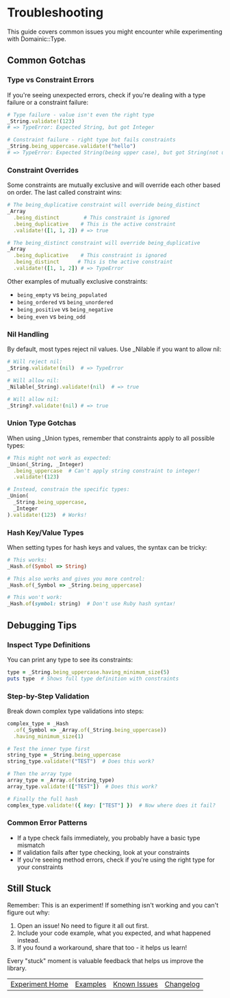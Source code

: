 # Troubleshooting

This guide covers common issues you might encounter while experimenting with Domainic::Type.

## Common Gotchas

### Type vs Constraint Errors

If you're seeing unexpected errors, check if you're dealing with a type failure or a constraint failure:

```ruby
# Type failure - value isn't even the right type
_String.validate!(123)  
# => TypeError: Expected String, but got Integer

# Constraint failure - right type but fails constraints
_String.being_uppercase.validate!("hello")
# => TypeError: Expected String(being upper case), but got String(not upper case)
```

### Constraint Overrides

Some constraints are mutually exclusive and will override each other based on order. The last called constraint wins:

```ruby
# The being_duplicative constraint will override being_distinct
_Array
  .being_distinct        # This constraint is ignored
  .being_duplicative    # This is the active constraint
  .validate!([1, 1, 2]) # => true

# The being_distinct constraint will override being_duplicative
_Array
  .being_duplicative    # This constraint is ignored
  .being_distinct      # This is the active constraint
  .validate!([1, 1, 2]) # => TypeError
```

Other examples of mutually exclusive constraints:

* `being_empty` vs `being_populated`
* `being_ordered` vs `being_unordered`
* `being_positive` vs `being_negative`
* `being_even` vs `being_odd`

### Nil Handling

By default, most types reject nil values. Use _Nilable if you want to allow nil:

```ruby
# Will reject nil:
_String.validate!(nil)  # => TypeError

# Will allow nil:
_Nilable(_String).validate!(nil)  # => true

# Will allow nil:
_String?.validate!(nil) # => true
```

### Union Type Gotchas

When using _Union types, remember that constraints apply to all possible types:

```ruby
# This might not work as expected:
_Union(_String, _Integer)
  .being_uppercase  # Can't apply string constraint to integer!
  .validate!(123)

# Instead, constrain the specific types:
_Union(
  _String.being_uppercase,
  _Integer
).validate!(123)  # Works!
```

### Hash Key/Value Types

When setting types for hash keys and values, the syntax can be tricky:

```ruby
# This works:
_Hash.of(Symbol => String)

# This also works and gives you more control:
_Hash.of(_Symbol => _String.being_uppercase)

# This won't work:
_Hash.of(symbol: string)  # Don't use Ruby hash syntax!
```

## Debugging Tips

### Inspect Type Definitions

You can print any type to see its constraints:

```ruby
type = _String.being_uppercase.having_minimum_size(5)
puts type  # Shows full type definition with constraints
```

### Step-by-Step Validation

Break down complex type validations into steps:

```ruby
complex_type = _Hash
  .of(_Symbol => _Array.of(_String.being_uppercase))
  .having_minimum_size(1)

# Test the inner type first
string_type = _String.being_uppercase
string_type.validate!("TEST")  # Does this work?

# Then the array type
array_type = _Array.of(string_type)
array_type.validate!(["TEST"])  # Does this work?

# Finally the full hash
complex_type.validate!({ key: ["TEST"] })  # Now where does it fail?
```

### Common Error Patterns

* If a type check fails immediately, you probably have a basic type mismatch
* If validation fails after type checking, look at your constraints
* If you're seeing method errors, check if you're using the right type for your constraints

## Still Stuck

Remember: This is an experiment! If something isn't working and you can't figure out why:

1. Open an issue! No need to figure it all out first.
2. Include your code example, what you expected, and what happened instead.
3. If you found a workaround, share that too - it helps us learn!

Every "stuck" moment is valuable feedback that helps us improve the library.

|                               |                         |                                 |                            |
|-------------------------------|-------------------------|---------------------------------|----------------------------|
| [Experiment Home](README.md)  | [Examples](EXAMPLES.md) | [Known Issues](KNOWN_ISSUES.md) | [Changelog](CHANGELOG.md)  |
